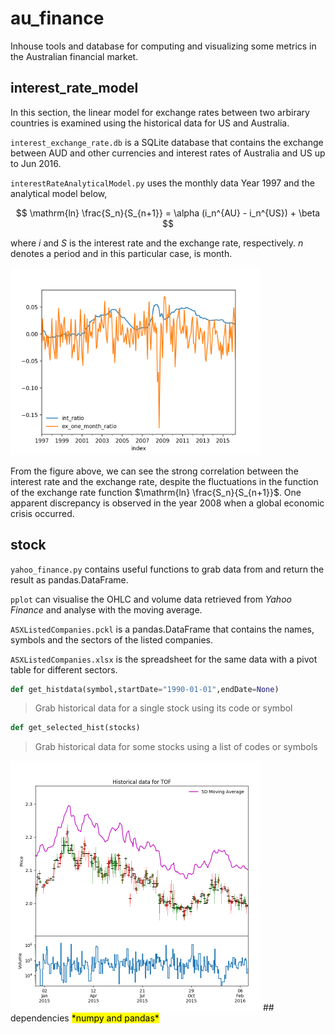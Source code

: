 # au\_finance
Inhouse tools and database for computing and visualizing some metrics in the Australian financial market.

## interest\_rate\_model

In this section, the linear model for exchange rates between two arbirary countries is examined using the historical data for US and Australia.

`interest_exchange_rate.db` is a SQLite database that contains the exchange between AUD and other currencies and interest rates of Australia and US up to Jun 2016.

`interestRateAnalyticalModel.py` uses the monthly data Year 1997 and the analytical model below,

$$ \mathrm{ln} \frac{S_n}{S_{n+1}} = \alpha (i_n^{AU} - i_n^{US}) + \beta $$

where $i$ and $S$ is the interest rate and the exchange rate, respectively. $n$ denotes a period and in this particular case, is month.

<img src="interest_exchange_rate.png" width=400>

From the figure above, we can see the strong correlation between the interest rate and the exchange rate, despite the fluctuations in the function of the exchange rate function $\mathrm{ln} \frac{S_n}{S_{n+1}}$. One apparent discrepancy is observed in the year 2008 when a global economic crisis occurred.

## stock

`yahoo_finance.py` contains useful functions to grab data from  and return the result as pandas.DataFrame.

`pplot` can visualise the OHLC and volume data retrieved from <i>Yahoo Finance</i> and analyse with the moving average.

`ASXListedCompanies.pckl` is a pandas.DataFrame that contains the names, symbols and the sectors of the listed companies.

`ASXListedCompanies.xlsx` is the spreadsheet for the same data with a pivot table for different sectors.

```python
def get_histdata(symbol,startDate="1990-01-01",endDate=None)
```
> Grab historical data for a single stock using its code or symbol

```python
def get_selected_hist(stocks)
```
> Grab historical data for some stocks using a list of codes or symbols

<img src="example_plot.png" width=400>
## dependencies
<mark>*numpy and pandas*</mark>